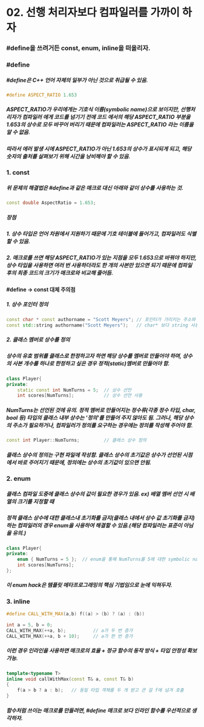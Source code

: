 
# 02. 선행 처리자보다 컴파일러를 가까이 하자

### #define을 쓰려거든 const, enum, inline을 떠올리자.

### #define
##### #define은 C++ 언어 자체의 일부가 아닌 것으로 취급될 수 있음.
```C++  
#define ASPECT_RATIO 1.653
```
##### ASPECT_RATIO가 우리에게는 기호식 이름(symbolic name)으로 보이지만, 선행처리자가 컴파일러 에게 코드를 넘기기 전에 코드 에서의 해당 ASPECT_RATIO 부분을 1.653의 상수로 모두 바꾸어 버리기 때문에 컴파일러는 ASPECT_RATIO 라는 이름을 알 수 없음.
##### 따라서 에러 발생 시에 ASPECT_RATIO가 아닌 1.653의 상수가 표시되게 되고, 해당 숫자의 출처를 살펴보기 위해 시간을 낭비해야 할 수 있음.
### 1. const
##### 위 문제의 해결법은 #define과 같은 매크로 대신 아래와 같이 상수를 사용하는 것.
```C++  
const double AspectRatio = 1.653;
```
##### 장점 
##### 1. 상수 타입은 언어 차원에서 지원하기 때문에 기호 테이블에 들어가고, 컴파일러도 식별할 수 있음.
##### 2. 매크로를 쓰면 해당 ASPECT_RATIO가 있는 지점을 모두 1.653으로 바꿔야 하지만, 상수 타입을 사용하면 여러 번 사용하더라도 한 개의 사본만 있으면 되기 때문에 컴파일 후의 최종 코드의 크기가 매크로와 비교해 줄어듬.

#### #define -> const 대체 주의점
##### 1. 상수 포인터 정의
```C++
const char * const authorname = "Scott Meyers"; // 포인터가 가리키는 주소와 값을 변경하지 못하게 함.
const std::string authorname("Scott Meyers");   // char* 보다 string 사용을 권장.
```

##### 2. 클래스 멤버로 상수를 정의
##### 상수의 유효 범위를 클래스로 한정하고자 하면 해당 상수를 멤버로 만들어야 하며, 상수의 사본 개수를 하나로 한정하고 싶은 경우 정적(static)멤버로 만들어야 함.
```c++
class Player{
private:
	static const int NumTurns = 5;	// 상수 선언
	int scores[NumTurns];			// 상수 선언 사용
```
##### NumTurns는 선언된 것에 유의. 정적 멤버로 만들어지는 정수류(각종 정수 타입, char, bool 등) 타입의 클래스 내부 상수는 '정의'를 만들어 주지 않아도 됨. 그러나, 해당 상수의 주소가 필요하거나, 컴파일러가 정의를 요구하는 경우에는 정의를 작성해 주어야 함.
```c++
const int Player::NumTurns;			// 클래스 상수 정의
```
##### 클래스 상수의 정의는 구현 파일에 작성함. 클래스 상수의 초기값은 상수가 선언된 시점에서 바로 주어지기 때문에, 정의에는 상수의 초기값이 있으면 안됨.

### 2. enum
##### 클래스 컴파일 도중에 클래스 상수의 값이 필요한 경우가 있음. ex) 배열 멤버 선언 시 배열의 크기를 지정할 때
##### 정적 클래스 상수에 대한 클래스내 초기화를 금지(클래스 내에서 상수 값 초기화를 금지)하는 컴파일러의 경우 enum을 사용하여 해결할 수 있음.(해당 컴파일러는 표준이 아님을 유의.)
```c++
class Player{
private:
	enum { NumTurns = 5 };	// enum을 통해 NumTurns를 5에 대한 symbolic name으로 만들기
	int scores[NumTurns];
};
```
##### 이 enum hack은 템플릿 메타프로그래밍의 핵심 기법임으로 눈에 익혀두자.

### 3. inline
```c++
#define CALL_WITH_MAX(a,b) f((a) > (b) ? (a) : (b))

int a = 5, b = 0;
CALL_WITH_MAX(++a, b);			// a가 두 번 증가
CALL_WITH_MAX(++a, b + 10);		// a가 한 번 증가
```
##### 이런 경우 인라인을 사용하면 매크로의 효율 + 정규 함수의 동작 방식 + 타입 안정성 확보 가능.
```c++
template<typename T>
inline void callWithMax(const T& a, const T& b)
{
	f(a > b ? a : b);	// 동일 타입 객체를 두 개 받고 큰 걸 f에 넘겨 호출
}
```
##### 함수처럼 쓰이는 매크로를 만들려면, #define 매크로 보다 인라인 함수를 우선적으로 생각하자.
